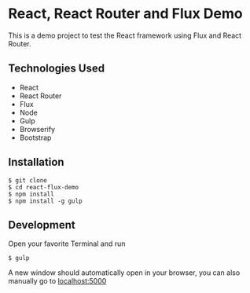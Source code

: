 # React, React Router and Flux Demo
This is a demo project to test the React framework using Flux and React Router.

## Technologies Used
* React
* React Router
* Flux
* Node
* Gulp
* Browserify
* Bootstrap

## Installation
    $ git clone
    $ cd react-flux-demo
    $ npm install
    $ npm install -g gulp
    
## Development
Open your favorite Terminal and run

    $ gulp
    
A new window should automatically open in your browser, you can also manually go to [localhost:5000]

[localhost:5000]:localhost:5000